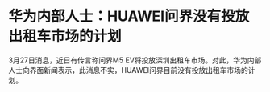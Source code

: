 # 华为内部人士：HUAWEI问界没有投放出租车市场的计划

3月27日消息，近日有传言称问界M5 EV将投放深圳出租车市场。对此，华为内部人士向界面新闻表示，此消息不实，HUAWEI问界目前没有投放出租车市场的计划。

